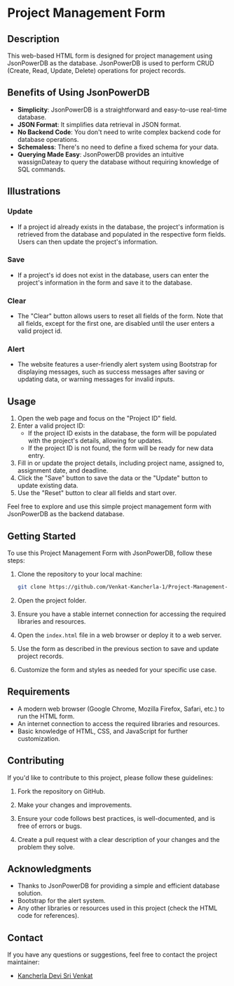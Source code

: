 # Project Management Form

## Description
This web-based HTML form is designed for project management using JsonPowerDB as the database. JsonPowerDB is used to perform CRUD (Create, Read, Update, Delete) operations for project records.

## Benefits of Using JsonPowerDB
- **Simplicity**: JsonPowerDB is a straightforward and easy-to-use real-time database.
- **JSON Format**: It simplifies data retrieval in JSON format.
- **No Backend Code**: You don't need to write complex backend code for database operations.
- **Schemaless**: There's no need to define a fixed schema for your data.
- **Querying Made Easy**: JsonPowerDB provides an intuitive wassignDateay to query the database without requiring knowledge of SQL commands.

## Illustrations
### Update
- If a project id already exists in the database, the project's information is retrieved from the database and populated in the respective form fields. Users can then update the project's information.

### Save
- If a project's id does not exist in the database, users can enter the project's information in the form and save it to the database.

### Clear
- The "Clear" button allows users to reset all fields of the form. Note that all fields, except for the first one, are disabled until the user enters a valid project id.

### Alert
- The website features a user-friendly alert system using Bootstrap for displaying messages, such as success messages after saving or updating data, or warning messages for invalid inputs.

## Usage
1. Open the web page and focus on the "Project ID" field.
2. Enter a valid project ID:
   - If the project ID exists in the database, the form will be populated with the project's details, allowing for updates.
   - If the project ID is not found, the form will be ready for new data entry.
3. Fill in or update the project details, including project name, assigned to, assignment date, and deadline.
4. Click the "Save" button to save the data or the "Update" button to update existing data.
5. Use the "Reset" button to clear all fields and start over.

Feel free to explore and use this simple project management form with JsonPowerDB as the backend database.

## Getting Started

To use this Project Management Form with JsonPowerDB, follow these steps:

1. Clone the repository to your local machine:

   ```bash
   git clone https://github.com/Venkat-Kancherla-1/Project-Management-using-JSON-PowerDB.git
   ```

2. Open the project folder.

3. Ensure you have a stable internet connection for accessing the required libraries and resources.

4. Open the `index.html` file in a web browser or deploy it to a web server.

5. Use the form as described in the previous section to save and update project records.

6. Customize the form and styles as needed for your specific use case.

## Requirements

- A modern web browser (Google Chrome, Mozilla Firefox, Safari, etc.) to run the HTML form.
- An internet connection to access the required libraries and resources.
- Basic knowledge of HTML, CSS, and JavaScript for further customization.

## Contributing

If you'd like to contribute to this project, please follow these guidelines:

1. Fork the repository on GitHub.

2. Make your changes and improvements.

3. Ensure your code follows best practices, is well-documented, and is free of errors or bugs.

4. Create a pull request with a clear description of your changes and the problem they solve.

## Acknowledgments

- Thanks to JsonPowerDB for providing a simple and efficient database solution.
- Bootstrap for the alert system.
- Any other libraries or resources used in this project (check the HTML code for references).

## Contact

If you have any questions or suggestions, feel free to contact the project maintainer:

- [Kancherla Devi Sri Venkat](https://github.com/Venkat-Kancherla-1)
